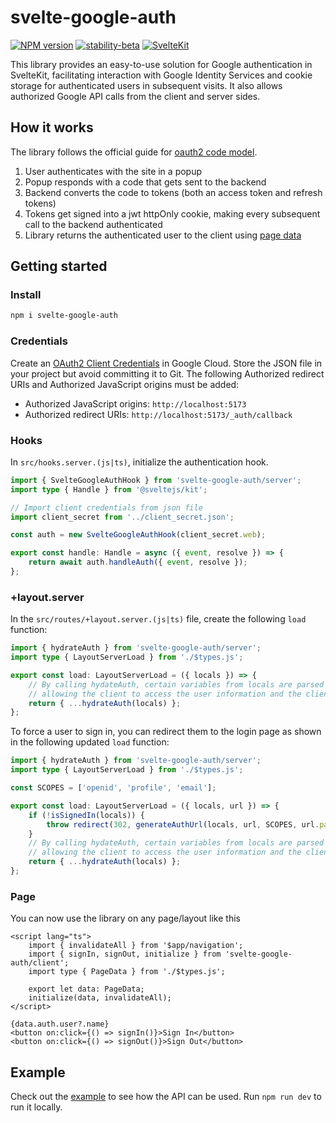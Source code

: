 # svelte-google-auth

[![NPM version](https://img.shields.io/npm/v/svelte-google-auth.svg?style=flat)](https://www.npmjs.com/package/svelte-google-auth)
[![stability-beta](https://img.shields.io/badge/stability-beta-33bbff.svg)](https://github.com/mkenney/software-guides/blob/master/STABILITY-BADGES.md#beta)
[![SvelteKit](https://img.shields.io/badge/Works%20with-SvelteKit-ff3e00.svg)](https://kit.svelte.dev/)

This library provides an easy-to-use solution for Google authentication in SvelteKit, facilitating interaction with Google Identity Services and cookie storage for authenticated users in subsequent visits. It also allows authorized Google API calls from the client and server sides.

## How it works

The library follows the official guide for [oauth2 code model](https://developers.google.com/identity/oauth2/web/guides/use-code-model#redirect-mode).

1. User authenticates with the site in a popup
2. Popup responds with a code that gets sent to the backend
3. Backend converts the code to tokens (both an access token and refresh tokens)
4. Tokens get signed into a jwt httpOnly cookie, making every subsequent call to the backend authenticated
5. Library returns the authenticated user to the client using [page data](https://kit.svelte.dev/docs/load)

## Getting started

### Install

```bash
npm i svelte-google-auth
```

### Credentials

Create an [OAuth2 Client Credentials](https://developers.google.com/identity/protocols/oauth2/web-server#creatingcred) in Google Cloud. Store the JSON file in your project but avoid committing it to Git. The following Authorized redirect URIs and Authorized JavaScript origins must be added:

- Authorized JavaScript origins: `http://localhost:5173`
- Authorized redirect URIs: `http://localhost:5173/_auth/callback`

### Hooks

In `src/hooks.server.(js|ts)`, initialize the authentication hook.

```ts
import { SvelteGoogleAuthHook } from 'svelte-google-auth/server';
import type { Handle } from '@sveltejs/kit';

// Import client credentials from json file
import client_secret from '../client_secret.json';

const auth = new SvelteGoogleAuthHook(client_secret.web);

export const handle: Handle = async ({ event, resolve }) => {
	return await auth.handleAuth({ event, resolve });
};
```

### +layout.server

In the `src/routes/+layout.server.(js|ts)` file, create the following `load` function:

```ts
import { hydrateAuth } from 'svelte-google-auth/server';
import type { LayoutServerLoad } from './$types.js';

export const load: LayoutServerLoad = ({ locals }) => {
	// By calling hydateAuth, certain variables from locals are parsed to the client
	// allowing the client to access the user information and the client_id for login
	return { ...hydrateAuth(locals) };
};
```

To force a user to sign in, you can redirect them to the login page as shown in the following updated `load` function:

```ts
import { hydrateAuth } from 'svelte-google-auth/server';
import type { LayoutServerLoad } from './$types.js';

const SCOPES = ['openid', 'profile', 'email'];

export const load: LayoutServerLoad = ({ locals, url }) => {
	if (!isSignedIn(locals)) {
		throw redirect(302, generateAuthUrl(locals, url, SCOPES, url.pathname));
	}
	// By calling hydateAuth, certain variables from locals are parsed to the client
	// allowing the client to access the user information and the client_id for login
	return { ...hydrateAuth(locals) };
};
```

### Page

You can now use the library on any page/layout like this

```svelte
<script lang="ts">
	import { invalidateAll } from '$app/navigation';
	import { signIn, signOut, initialize } from 'svelte-google-auth/client';
	import type { PageData } from './$types.js';

	export let data: PageData;
	initialize(data, invalidateAll);
</script>

{data.auth.user?.name}
<button on:click={() => signIn()}>Sign In</button>
<button on:click={() => signOut()}>Sign Out</button>
```

## Example

Check out the [example](/src/routes) to see how the API can be used. Run `npm run dev` to run it locally.
